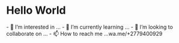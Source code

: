 <h1>Hello World</h1>
- 👀 I’m interested in ...
- 🌱 I’m currently learning ...
- 💞️ I’m looking to collaborate on ...
- 📫 How to reach me ...wa.me/+2779400929

<!---
lloydreturns/lloydreturns is a ✨ special ✨ repository because its `README.md` (this file) appears on your GitHub profile.
You can click the Preview link to take a look at your changes.
--->
